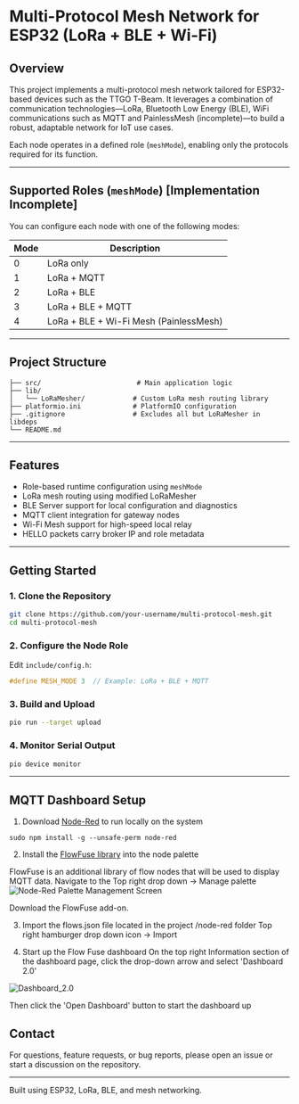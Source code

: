# Multi-Protocol Mesh Network for ESP32 (LoRa + BLE + Wi-Fi)

## Overview
This project implements a multi-protocol mesh network tailored for ESP32-based devices such as the TTGO T-Beam. It leverages a combination of communication technologies—LoRa, Bluetooth Low Energy (BLE), WiFi communications such as MQTT and PainlessMesh (incomplete)—to build a robust, adaptable network for IoT use cases.

Each node operates in a defined role (`meshMode`), enabling only the protocols required for its function.

---

## Supported Roles (`meshMode`) [Implementation Incomplete]
You can configure each node with one of the following modes:

| Mode | Description                      |
|------|----------------------------------|
| 0    | LoRa only                        |
| 1    | LoRa + MQTT                      |
| 2    | LoRa + BLE                       |
| 3    | LoRa + BLE + MQTT               |
| 4    | LoRa + BLE + Wi-Fi Mesh (PainlessMesh) |

---

## Project Structure
```
├── src/                        # Main application logic
├── lib/
│   └── LoRaMesher/            # Custom LoRa mesh routing library
├── platformio.ini             # PlatformIO configuration
├── .gitignore                 # Excludes all but LoRaMesher in libdeps
└── README.md
```

---

## Features
- Role-based runtime configuration using `meshMode`
- LoRa mesh routing using modified LoRaMesher
- BLE Server support for local configuration and diagnostics
- MQTT client integration for gateway nodes
- Wi-Fi Mesh support for high-speed local relay
- HELLO packets carry broker IP and role metadata

---

## Getting Started

### 1. Clone the Repository
```bash
git clone https://github.com/your-username/multi-protocol-mesh.git
cd multi-protocol-mesh
```

### 2. Configure the Node Role
Edit `include/config.h`:
```cpp
#define MESH_MODE 3  // Example: LoRa + BLE + MQTT
```

### 3. Build and Upload
```bash
pio run --target upload
```

### 4. Monitor Serial Output
```bash
pio device monitor
```

---

## MQTT Dashboard Setup
1. Download [Node-Red](https://nodered.org/docs/getting-started/local) to run locally on the system
```
sudo npm install -g --unsafe-perm node-red
```
2. Install the [FlowFuse library](https://flows.nodered.org/node/@flowfuse/node-red-dashboard) into the node palette

FlowFuse is an additional library of flow nodes that will be used to display MQTT data.
Navigate to the Top right drop down -> Manage palette
![Node-Red Palette Management Screen](https://github.com/user-attachments/assets/0c51c030-6974-4023-92a2-7f987d329ae5)

Download the FlowFuse add-on.

3. Import the flows.json file located in the project /node-red folder
Top right hamburger drop down icon -> Import

4. Start up the Flow Fuse dashboard
On the top right Information section of the dashboard page, click the drop-down arrow and select 'Dashboard 2.0'

![Dashboard_2.0](https://github.com/user-attachments/assets/a4ac198b-86ff-4767-b009-a2969d4aa2f2)

Then click the 'Open Dashboard' button to start the dashboard up

## Contact
For questions, feature requests, or bug reports, please open an issue or start a discussion on the repository.

---

Built using ESP32, LoRa, BLE, and mesh networking.
